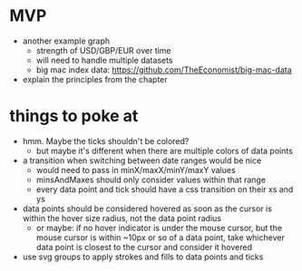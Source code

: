 # MVP

- another example graph
	- strength of USD/GBP/EUR over time
	- will need to handle multiple datasets
	- big mac index data: https://github.com/TheEconomist/big-mac-data
- explain the principles from the chapter

# things to poke at

- hmm.  Maybe the ticks shouldn't be colored?
	- but maybe it's different when there are multiple colors of data points
- a transition when switching between date ranges would be nice
	- would need to pass in minX/maxX/minY/maxY values
	- minsAndMaxes should only consider values within that range
	- every data point and tick should have a css transition on their xs and ys
- data points should be considered hovered as soon as the cursor is within the hover size radius, not the data point radius
	- or maybe: if no hover indicator is under the mouse cursor, but the mouse cursor is within ~10px or so of a data point, take whichever data point is closest to the cursor and consider it hovered
- use svg groups to apply strokes and fills to data points and ticks
